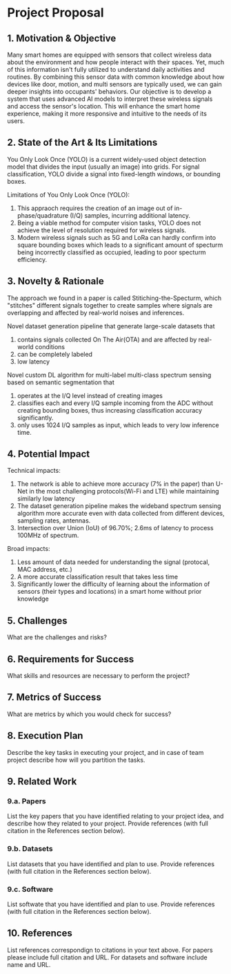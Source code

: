 # Project Proposal

## 1. Motivation & Objective

Many smart homes are equipped with sensors that collect wireless data about the environment and how people interact with their spaces. Yet, much of this information isn't fully utilized to understand daily activities and routines. By combining this sensor data with common knowledge about how devices like door, motion, and multi sensors are typically used, we can gain deeper insights into occupants' behaviors. Our objective is to develop a system that uses advanced AI models to interpret these wireless signals and access the sensor's location. This will enhance the smart home experience, making it more responsive and intuitive to the needs of its users.

## 2. State of the Art & Its Limitations

You Only Look Once (YOLO) is a current widely-used object detection model that divides the input (usually an image) into grids. For signal classification, YOLO divide a signal into fixed-length windows, or bounding boxes. 

Limitations of You Only Look Once (YOLO):
1. This appraoch requires the creation of an image out of in-phase/quadrature (I/Q) samples, incurring additional latency. 
2. Being a viable method for computer vision tasks, YOLO does not achieve the level of resolution required for wireless signals.
3. Modern wireless signals such as 5G and LoRa can hardly confirm into square bounding boxes which leads to a significant amount of specturm being incorrectly classified as occupied, leading to poor specturm efficiency.


## 3. Novelty & Rationale

The approach we found in a paper is called Stitiching-the-Specturm, which "stitches" different signals together to create samples where signals are overlapping and affected by real-world noises and inferences.

Novel dataset generation pipeline that generate large-scale datasets that 
1. contains signals collected On The Air(OTA) and are affected by real-world conditions
2. can be completely labeled
3. low latency 

Novel custom DL algorithm for multi-label multi-class spectrum sensing based on semantic segmentation that
1. operates at the I/Q level instead of creating images
2. classifies each and every I/Q sample incoming from the ADC without creating bounding boxes, thus increasing classification accuracy significantly.
3. only uses 1024 I/Q samples as input, which leads to very low inference time.

## 4. Potential Impact

Technical impacts:
1. The network is able to achieve more accuracy (7% in the paper) than U-Net in the most challenging protocols(Wi-Fi and LTE) while maintaining similarly low latency
2. The dataset generation pipeline makes the wideband spectrum sensing algorithm more accurate even with data collected from different devices, sampling rates, antennas.
3. Intersection over Union (IoU) of 96.70%; 2.6ms of latency to process 100MHz of spectrum.

Broad impacts:
1. Less amount of data needed for understanding the signal (protocal, MAC address, etc.)
2. A more accurate classification result that takes less time
3. Significantly lower the difficulty of learning about the information of sensors (their types and locations) in a smart home without prior knowledge

## 5. Challenges

What are the challenges and risks?

## 6. Requirements for Success

What skills and resources are necessary to perform the project?

## 7. Metrics of Success

What are metrics by which you would check for success?

## 8. Execution Plan

Describe the key tasks in executing your project, and in case of team project describe how will you partition the tasks.

## 9. Related Work

### 9.a. Papers

List the key papers that you have identified relating to your project idea, and describe how they related to your project. Provide references (with full citation in the References section below).

### 9.b. Datasets

List datasets that you have identified and plan to use. Provide references (with full citation in the References section below).

### 9.c. Software

List softwate that you have identified and plan to use. Provide references (with full citation in the References section below).

## 10. References

List references correspondign to citations in your text above. For papers please include full citation and URL. For datasets and software include name and URL.
